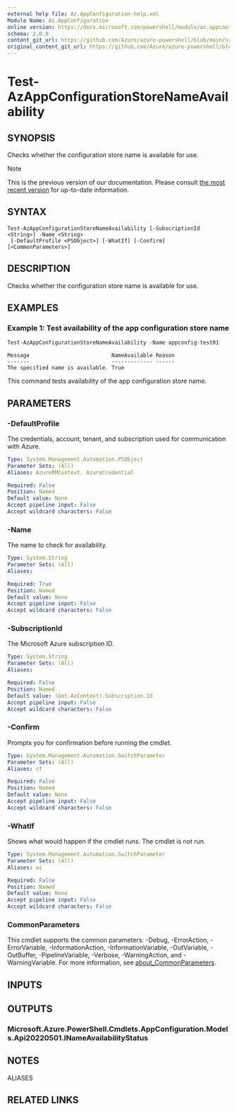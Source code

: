```yaml
---
external help file: Az.AppConfiguration-help.xml
Module Name: Az.AppConfiguration
online version: https://docs.microsoft.com/powershell/module/az.appconfiguration/test-azappconfigurationstorenameavailability
schema: 2.0.0
content_git_url: https://github.com/Azure/azure-powershell/blob/main/src/AppConfiguration/AppConfiguration/help/Test-AzAppConfigurationStoreNameAvailability.md
original_content_git_url: https://github.com/Azure/azure-powershell/blob/main/src/AppConfiguration/AppConfiguration/help/Test-AzAppConfigurationStoreNameAvailability.md
---
```


# Test-AzAppConfigurationStoreNameAvailability

## SYNOPSIS
Checks whether the configuration store name is available for use.

> [!NOTE]
>This is the previous version of our documentation. Please consult [the most recent version](/powershell/module/az.appconfiguration/test-azappconfigurationstorenameavailability) for up-to-date information.

## SYNTAX

```
Test-AzAppConfigurationStoreNameAvailability [-SubscriptionId <String>] -Name <String>
 [-DefaultProfile <PSObject>] [-WhatIf] [-Confirm] [<CommonParameters>]
```

## DESCRIPTION
Checks whether the configuration store name is available for use.

## EXAMPLES

### Example 1: Test availability of the app configuration store name
```powershell
Test-AzAppConfigurationStoreNameAvailability -Name appconfig-test01
```

```output
Message                          NameAvailable Reason
-------                          ------------- ------
The specified name is available. True
```

This command tests availability of the app configuration store name.

## PARAMETERS

### -DefaultProfile
The credentials, account, tenant, and subscription used for communication with Azure.

```yaml
Type: System.Management.Automation.PSObject
Parameter Sets: (All)
Aliases: AzureRMContext, AzureCredential

Required: False
Position: Named
Default value: None
Accept pipeline input: False
Accept wildcard characters: False
```

### -Name
The name to check for availability.

```yaml
Type: System.String
Parameter Sets: (All)
Aliases:

Required: True
Position: Named
Default value: None
Accept pipeline input: False
Accept wildcard characters: False
```

### -SubscriptionId
The Microsoft Azure subscription ID.

```yaml
Type: System.String
Parameter Sets: (All)
Aliases:

Required: False
Position: Named
Default value: (Get-AzContext).Subscription.Id
Accept pipeline input: False
Accept wildcard characters: False
```

### -Confirm
Prompts you for confirmation before running the cmdlet.

```yaml
Type: System.Management.Automation.SwitchParameter
Parameter Sets: (All)
Aliases: cf

Required: False
Position: Named
Default value: None
Accept pipeline input: False
Accept wildcard characters: False
```

### -WhatIf
Shows what would happen if the cmdlet runs.
The cmdlet is not run.

```yaml
Type: System.Management.Automation.SwitchParameter
Parameter Sets: (All)
Aliases: wi

Required: False
Position: Named
Default value: None
Accept pipeline input: False
Accept wildcard characters: False
```

### CommonParameters
This cmdlet supports the common parameters: -Debug, -ErrorAction, -ErrorVariable, -InformationAction, -InformationVariable, -OutVariable, -OutBuffer, -PipelineVariable, -Verbose, -WarningAction, and -WarningVariable. For more information, see [about_CommonParameters](http://go.microsoft.com/fwlink/?LinkID=113216).

## INPUTS

## OUTPUTS

### Microsoft.Azure.PowerShell.Cmdlets.AppConfiguration.Models.Api20220501.INameAvailabilityStatus

## NOTES

ALIASES

## RELATED LINKS

